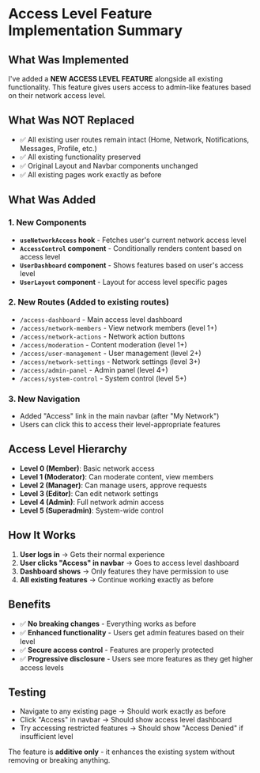 # Access Level Feature Implementation Summary

## What Was Implemented

I've added a **NEW ACCESS LEVEL FEATURE** alongside all existing functionality. This feature gives users access to admin-like features based on their network access level.

## What Was NOT Replaced

- ✅ All existing user routes remain intact (Home, Network, Notifications, Messages, Profile, etc.)
- ✅ All existing functionality preserved
- ✅ Original Layout and Navbar components unchanged
- ✅ All existing pages work exactly as before

## What Was Added

### 1. New Components
- **`useNetworkAccess` hook** - Fetches user's current network access level
- **`AccessControl` component** - Conditionally renders content based on access level
- **`UserDashboard` component** - Shows features based on user's access level
- **`UserLayout` component** - Layout for access level specific pages

### 2. New Routes (Added to existing routes)
- `/access-dashboard` - Main access level dashboard
- `/access/network-members` - View network members (level 1+)
- `/access/network-actions` - Network action buttons
- `/access/moderation` - Content moderation (level 1+)
- `/access/user-management` - User management (level 2+)
- `/access/network-settings` - Network settings (level 3+)
- `/access/admin-panel` - Admin panel (level 4+)
- `/access/system-control` - System control (level 5+)

### 3. New Navigation
- Added "Access" link in the main navbar (after "My Network")
- Users can click this to access their level-appropriate features

## Access Level Hierarchy

- **Level 0 (Member)**: Basic network access
- **Level 1 (Moderator)**: Can moderate content, view members
- **Level 2 (Manager)**: Can manage users, approve requests
- **Level 3 (Editor)**: Can edit network settings
- **Level 4 (Admin)**: Full network admin access
- **Level 5 (Superadmin)**: System-wide control

## How It Works

1. **User logs in** → Gets their normal experience
2. **User clicks "Access" in navbar** → Goes to access level dashboard
3. **Dashboard shows** → Only features they have permission to use
4. **All existing features** → Continue working exactly as before

## Benefits

- ✅ **No breaking changes** - Everything works as before
- ✅ **Enhanced functionality** - Users get admin features based on their level
- ✅ **Secure access control** - Features are properly protected
- ✅ **Progressive disclosure** - Users see more features as they get higher access levels

## Testing

- Navigate to any existing page → Should work exactly as before
- Click "Access" in navbar → Should show access level dashboard
- Try accessing restricted features → Should show "Access Denied" if insufficient level

The feature is **additive only** - it enhances the existing system without removing or breaking anything.
